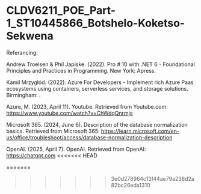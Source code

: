 # CLDV6211_POE_Part-1_ST10445866_Botshelo-Koketso-Sekwena

Referancing:

Andrew Troelsen & Phil Japiske. (2022). Pro # 10 with .NET 6 - Foundational 
Principles and Practices in Programming. New York: Apress.

Kamil Mrzygłód. (2022). Azure For Developers - Implement rich Azure Paas 
ecosystems using containers, serverless services, and storage solutions. 
Birmingham: <packt>.

Azure, M. (2023, April 11). Youtube. Retrieved from Youtube.com:
https://www.youtube.com/watch?v=ChWdqQnrmjs

Microsoft 365. (2024, June 6). Description of the database normalization 
basics. Retrieved from Microsoft 365:
https://learn.microsoft.com/en-us/office/troubleshoot/access/database-normalization-description

OpenAI. (2025, April 7). OpenAI. Retrieved from OpenAI: https://chatgpt.com
<<<<<<< HEAD


=======
>>>>>>> 3e0d278964c13f44ae79a238d2a82bc26eda1310
